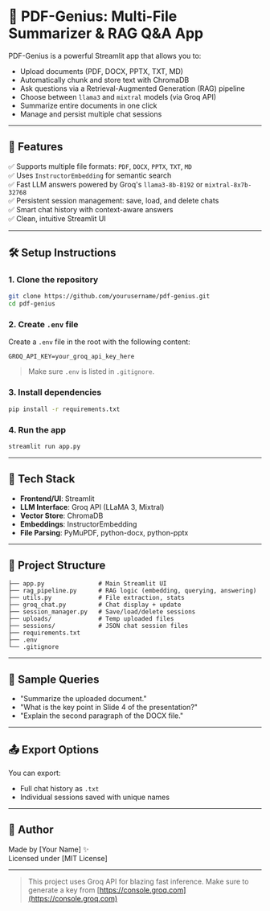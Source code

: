 
# 📄 PDF-Genius: Multi-File Summarizer & RAG Q&A App

PDF-Genius is a powerful Streamlit app that allows you to:
- Upload documents (PDF, DOCX, PPTX, TXT, MD)
- Automatically chunk and store text with ChromaDB
- Ask questions via a Retrieval-Augmented Generation (RAG) pipeline
- Choose between `llama3` and `mixtral` models (via Groq API)
- Summarize entire documents in one click
- Manage and persist multiple chat sessions

---

## 🚀 Features

✅ Supports multiple file formats: `PDF`, `DOCX`, `PPTX`, `TXT`, `MD`  
✅ Uses `InstructorEmbedding` for semantic search  
✅ Fast LLM answers powered by Groq's `llama3-8b-8192` or `mixtral-8x7b-32768`  
✅ Persistent session management: save, load, and delete chats  
✅ Smart chat history with context-aware answers  
✅ Clean, intuitive Streamlit UI  

---

## 🛠️ Setup Instructions

### 1. Clone the repository

```bash
git clone https://github.com/yourusername/pdf-genius.git
cd pdf-genius
```

### 2. Create `.env` file

Create a `.env` file in the root with the following content:

```
GROQ_API_KEY=your_groq_api_key_here
```
> Make sure `.env` is listed in `.gitignore`.

### 3. Install dependencies

```bash
pip install -r requirements.txt
```

### 4. Run the app

```bash
streamlit run app.py
```

---

## 🧠 Tech Stack

- **Frontend/UI**: Streamlit  
- **LLM Interface**: Groq API (LLaMA 3, Mixtral)  
- **Vector Store**: ChromaDB  
- **Embeddings**: InstructorEmbedding  
- **File Parsing**: PyMuPDF, python-docx, python-pptx  

---

## 📂 Project Structure

```
├── app.py               # Main Streamlit UI
├── rag_pipeline.py      # RAG logic (embedding, querying, answering)
├── utils.py             # File extraction, stats
├── groq_chat.py         # Chat display + update
├── session_manager.py   # Save/load/delete sessions
├── uploads/             # Temp uploaded files
├── sessions/            # JSON chat session files
├── requirements.txt
├── .env
└── .gitignore
```

---

## 🧪 Sample Queries

- "Summarize the uploaded document."
- "What is the key point in Slide 4 of the presentation?"
- "Explain the second paragraph of the DOCX file."

---

## 📤 Export Options

You can export:
- Full chat history as `.txt`
- Individual sessions saved with unique names

---

## 👥 Author

Made by [Your Name] ✨  
Licensed under [MIT License]

---

> This project uses Groq API for blazing fast inference. Make sure to generate a key from [https://console.groq.com](https://console.groq.com)

